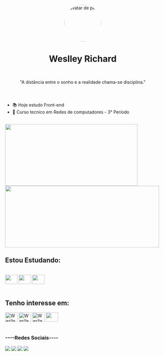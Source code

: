 <!DOCTYPE html>
<html lang="pt-br">
<head>
  <meta charset="UTF-8">
  <meta name="viewport" content="width=device-width, initial-scale=1.0">
  <title>Sobre mim</title>
  <style>
    head {
      background-color: rgb(57, 55, 55);
    }
    header{
      text-align: center;
    }
    header > img {
      width: 120px;
      border-radius: 100%;
      box-shadow: 2px 2px 5px 1px white;
    }
    div #datas{
      text-align: center;
    }
    div #links {
      text-align: center;
      padding: 5px;
      box-shadow: 0px 0px 5px 1px rgb(62, 59, 59);
      padding: 0px 0px 20px 0px;
    }
    div #links h3 {
      text-align: center;
      padding-bottom: 20px;
      padding-top: 15px;
    }
    div #links img {
      height: 30px;
      border-radius: 50px;
    }
  </style>
</head>
<body>
  <header>
    <img src="https://avatars.githubusercontent.com/u/117620005?v=4" alt="avatar de perfil">
    <br>
    <h1>Weslley Richard</h1>
    <br>
    <p>"A distância entre o sonho e a realidade chama-se disciplina."</p>
  </header>
  <main>
    <ul>
      <li>📚 Hoje estudo Front-end</li>
      <li>📖 Curso tecnico em Redes de computadores - 3° Período</li>
    </ul>
    <br>
    <div id="datas">
      <img height="200px" width="430px" src="https://github-readme-stats.vercel.app/api?username=weslleyrichardi&show_icons=true&theme=radical"/>
      <img height="200px" width="500px" src="https://github-readme-stats.vercel.app/api/top-langs/?username=weslleyrichardi&layout=compact&theme=radical">
    </div>
    <h2>Estou Estudando:</h2>
    <div style="display: inline_block;"><br>
      <img  height="30" width="40" src="https://cdn.jsdelivr.net/gh/devicons/devicon/icons/html5/html5-original.svg" />
      <img  height="30" width="40" src="https://cdn.jsdelivr.net/gh/devicons/devicon/icons/css3/css3-original.svg"/>
      <img  height="30" width="40" src="https://cdn.jsdelivr.net/gh/devicons/devicon/icons/python/python-original.svg" />
    </div><br>
    <h2>Tenho interesse em:</h2>
    <div>
      <img alt="Weslley-ts" height="30" width="40" src="https://cdn.jsdelivr.net/gh/devicons/devicon/icons/typescript/typescript-original.svg" />
      <img alt="Weslley-react" height="30" width="40" src="https://cdn.jsdelivr.net/gh/devicons/devicon/icons/react/react-original.svg" />
      <img alt="Weslley-njs" height="30" width="40" src="https://cdn.jsdelivr.net/gh/devicons/devicon/icons/nodejs/nodejs-original.svg"/>
      <img  height="30" width="40" src="https://cdn.jsdelivr.net/gh/devicons/devicon/icons/javascript/javascript-original.svg"/>
    </div>
    <br>
    <div id="links">
      <h3>----Redes Sociais----</h3>
      <a href="https://instagram.com/dev.weslleyrichard" target="_blank"><img src="https://img.shields.io/badge/Instagram-E4405F?style=for-the-badge&logo=instagram&logoColor=white"/></a>
      <a href="https://www.linkedin.com/in/weslley-richard/" target="_blank"><img src="https://img.shields.io/badge/LinkedIn-0077B5?style=for-the-badge&logo=linkedin&logoColor=white"/></a>
      <a href="https://discord.gg/Hm47gvEpQQ" target="_blank"><img src="https://img.shields.io/badge/Discord-7289DA?style=for-the-badge&logo=discord&logoColor=white"/></a>
      <a href="https://www.youtube.com/@dev.weslleyrichard" target="_blank"><img src="https://img.shields.io/badge/YouTube-FF0000?style=for-thebadge&logo=youtube&logoColor=white"/></a>
    </div>
  </main>
</body>
</html>